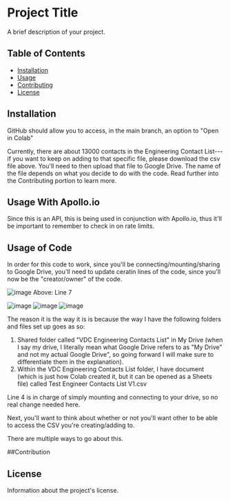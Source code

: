 # Project Title

A brief description of your project.

## Table of Contents
- [Installation](#installation)
- [Usage](#usage)
- [Contributing](#contributing)
- [License](#license)

## Installation

GitHub should allow you to access, in the main branch, an option to "Open in Colab"

Currently, there are about 13000 contacts in the Engineering Contact List---if you want to keep on adding to that specific file, please download the csv file above. You'll need to then upload that file to Google Drive. The name of the file depends on what you decide to do with the code. Read further into the Contributing portion to learn more.


## Usage With Apollo.io

Since this is an API, this is being used in conjunction with Apollo.io, thus it'll be important to remember to check in on rate limits. 

## Usage of Code

In order for this code to work, since you'll be connecting/mounting/sharing to Google Drive, you'll need to update ceratin lines of the code, since you'll now be the "creator/owner" of the code.

![image](https://github.com/user-attachments/assets/f5a1375a-b906-4e3d-89b3-c204e43d5a82)
Above: Line 7

![image](https://github.com/user-attachments/assets/1d76c462-4a29-4563-bb1b-a8cf7f466446)
![image](https://github.com/user-attachments/assets/4d3366f8-31a1-4b21-bd9f-f8c938a8b16c)
![image](https://github.com/user-attachments/assets/c73af7c2-2a3c-46f4-90d4-fc3e3e409488)




The reason it is the way it is is because the way I have the following folders and files set up goes as so: 
1. Shared folder called "VDC Engineering Contacts List" in My Drive (when I say my drive, I literally mean what Google Drive refers to as "My Drive" and not my actual Google Drive", so going forward I will make sure to differentiate them in the explanation).
2. Within the VDC Engineering Contacts List folder, I have document (which is just how Colab created it, but it can be opened as a Sheets file) called Test Engineer Contacts List V1.csv

Line 4 is in charge of simply mounting and connecting to your drive, so no real change needed here.

Next, you'll want to think about whether or not you'll want other to be able to access the CSV you're creating/adding to. 

There are multiple ways to go about this.


##Contribution

## License

Information about the project's license.
